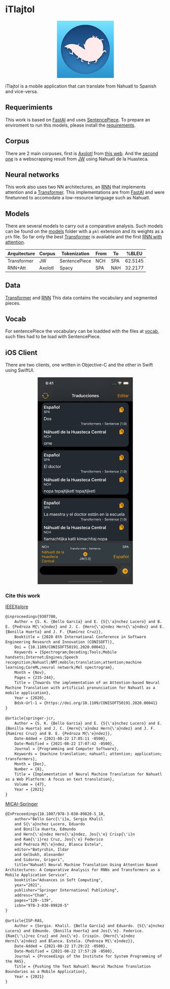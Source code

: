 # iTlajtol

<p align="center">
  <img src="https://github.com/i-khalil-s/iTlajtol/blob/main/icns.png?raw=true"/>
</p>

iTlajtol is a mobile application that can translate from Nahuatl to Spanish and vice-versa.

## Requerimients

This work is based on [FastAI](https://github.com/fastai/) and uses [SentencePiece](https://github.com/google/sentencepiece). To prepare an enviroment to run this models, please install the [requirements](requirements.txt).

## Corpus

There are 2 main corpuses, first is [Axolotl](corpuses/Axolotl.csv) from [this web](https://axolotl-corpus.mx/about). And the [second one](corpuses/JW100.csv) is a webscrapping result from [JW](https://jw.org) using Nahuatl de la Huasteca.

## Neural networks

This work also uses two NN architectures, an [RNN](NN/RNN-Attention-Translation.ipynb) that implements attention and a [Transformer](NN/Transformer-Translation.ipynb). This implementations are from [FastAI](https://github.com/fastai/course-nlp) and were finetunned to accomodate a low-resource language such as Nahuatl.

## Models

There are several models to carry out a comparative analysis. Such models can be found on the [models](models/) folder with a `pkl` extension and its weights as a `pth` file.
So far only the best [Transformer](models/Transformers/JW/Sentence/nch/0.625145/) is available and the first [RNN with attention](models/RNN/Axolotl/Spacy/spa/0.322177/).

| Arquitecture  | Corpus    | Tokenization  | From  | To    | %BLEU|
|----------------|------------|----------------|---------|------|---------|
|Transformer   | JW          | SentencePiece|NCH  |SPA  | 62.5145|
|RNN+Att        | Axolotl    | Spacy            |SPA     |NAH | 32.2177|

## Data

[Transformer](models/Transformers/JW/Sentence/nch/0.625145/JW_Sentence_data.pkl) and [RNN](models/RNN/Axolotl/Spacy/spa/0.322177/Axolotl_Spaicy_es_data.pkl)
This data contains the vocabulary and segmented pieces.

## Vocab

For sentencePiece the vocabulary can be loadded with the files at [vocab](models/Transformers/JW/Sentence/nch/0.625145/vocab/tmp/), such files had to be load with SentencePiece. 

## iOS Client

There are two clients, one written in Objective-C and the other in Swift using SwiftUI.

<p align="center">
  <img src="https://github.com/i-khalil-s/iTlajtol/blob/main/iOS/app.png?raw=true" width="300"/>
</p>

### Cite this work

[IEEEXplore](https://ieeexplore.ieee.org/document/9307780)

    @inproceedings{9307780,
        Author = {S. K. {Bello García} and E. {S{\'a}nchez Lucero} and B. E. {Pedroza M{\'e}ndez} and J. C. {Hern{\'a}ndez Hern{\'a}ndez} and E. {Bonilla Huerta} and J. F. {Ramírez Cruz}},
        Booktitle = {2020 8th International Conference in Software Engineering Research and Innovation (CONISOFT)},
        Doi = {10.1109/CONISOFT50191.2020.00041},
        Keywords = {Spectrogram;Decoding;Tools;Mobile handsets;Internet;Engines;Speech recognition;Nahuatl;NMT;mobile;translation;attention;machine learning;CoreML;neural network;Mel spectrogram},
        Month = {Nov},
        Pages = {235-244},
        Title = {Towards the implementation of an Attention-based Neural Machine Translation with artificial pronunciation for Nahuatl as a mobile application},
        Year = {2020},
        Bdsk-Url-1 = {https://doi.org/10.1109/CONISOFT50191.2020.00041}
    }

    @article{springer-jcr,
        Author = {S. K. {Bello García} and E. {S{\'a}nchez Lucero} and E. {Bonilla Huerta} and J. C. {Hern{\'a}ndez Hern{\'a}ndez} and J. F. {Ramírez Cruz} and B. E. {Pedroza M{\'e}ndez}},
        Date-Added = {2021-08-22 17:05:11 -0500},
        Date-Modified = {2021-08-22 17:07:42 -0500},
        Journal = {Programming and Computer Software},
        Keywords = {machine translation; nahuatl; attention; application; transformers},
        Month = {Dec},
        Number = {8},
        Title = {Implementation of Neural Machine Translation for Nahuatl as a Web Platform: A focus on text translation},
        Volume = {47},
        Year = {2021}
    }

[MICAI-Springer](https://link.springer.com/chapter/10.1007%2F978-3-030-89820-5_10)

    @InProceedings{10.1007/978-3-030-89820-5_10,
        author="Bello Garc{\'i}a, Sergio Khalil
        and S{\'a}nchez Lucero, Eduardo
        and Bonilla Huerta, Edmundo
        and Hern{\'a}ndez Hern{\'a}ndez, Jos{\'e} Crisp{\'i}n
        and Ram{\'i}rez Cruz, Jos{\'e} Federico
        and Pedroza M{\'e}ndez, Blanca Estela",
        editor="Batyrshin, Ildar
        and Gelbukh, Alexander
        and Sidorov, Grigori",
        title="Nahuatl Neural Machine Translation Using Attention Based Architectures: A Comparative Analysis for RNNs and Transformers as a Mobile Application Service",
        booktitle="Advances in Soft Computing",
        year="2021",
        publisher="Springer International Publishing",
        address="Cham",
        pages="120--139",
        isbn="978-3-030-89820-5"
    }

    @article{ISP-RAS,
        Author = {Sergio. Khalil. {Bello García} and Eduardo. {S{\'a}nchez Lucero} and Edmundo. {Bonilla Huerta} and Jos{\'e}. Federico. {Ram{\'\i}rez Cruz} and Jos{\'e}. Crispín. {Hern{\'a}ndez Hern{\'a}ndez} and Blanca. Estela. {Pedroza M{\'e}ndez}},
        Date-Added = {2021-08-22 17:29:22 -0500},
        Date-Modified = {2021-08-22 17:57:28 -0500},
        Journal = {Proceedings of the Institute for System Programming of the RAS},
        Title = {Pushing the Text Nahuatl Neural Machine Translation Boundaries as a Mobile Application},
        Year = {2021}
    }
